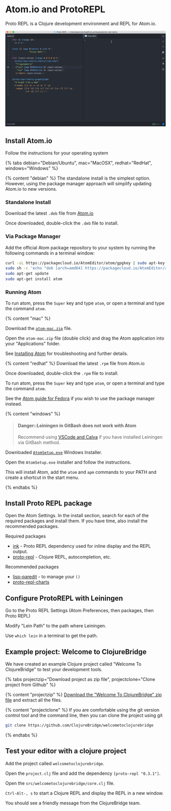 # Atom.io and ProtoREPL

Proto REPL is a Clojure development environment and REPL for Atom.io.

[![Atom and ProtoREPL](/images/atom-protorepl-demo.gif)](/images/atom-protorepl-demo.gif)


## Install Atom.io

Follow the instructions for your operating system

{% tabs debian="Debian/Ubuntu", mac="MacOSX", redhat="RedHat", windows="Windows" %}

{% content "debian" %}
The standalone install is the simplest option.  However, using the package manager approach will simplify updating Atom.io to new versions.

### Standalone Install
Download the latest `.deb` file from [Atom.io](https://atom.io)

Once downloaded, double-click the `.deb` file to install.


### Via Package Manager
Add the official Atom package repository to your system by running the following commands in a terminal window:

```bash
curl -sL https://packagecloud.io/AtomEditor/atom/gpgkey | sudo apt-key add -
sudo sh -c 'echo "deb [arch=amd64] https://packagecloud.io/AtomEditor/atom/any/ any main" > /etc/apt/sources.list.d/atom.list'
sudo apt-get update
sudo apt-get install atom
```

### Running Atom
To run atom, press the `Super` key and type `atom`, or open a terminal and type the command `atom`.


{% content "mac" %}

Download the [`atom-mac.zip`](https://github.com/atom/atom/releases/latest) file.

Open the `atom-mac.zip` file (double click) and drag the Atom application into your "Applications" folder.

See [Installing Atom](https://flight-manual.atom.io/getting-started/sections/installing-atom/#platform-mac) for troubleshooting and further details.

{% content "redhat" %}
Download the latest `.rpm` file from Atom.io

Once downloaded, double-click the `.rpm` file to install.

To run atom, press the `Super` key and type `atom`, or open a terminal and type the command `atom`.

See the [Atom guide for Fedora](https://flight-manual.atom.io/getting-started/sections/installing-atom/#red-hat-and-centos-yum-or-fedora-dnf) if you wish to use the package manager instead.


{% content "windows" %}

> #### Danger::Leiningen in GitBash does not work with Atom
> Recommend using [VSCode and Calva](vscode-calva.html) if you have installed Leiningen via GitBash method.

Downloaded [`AtomSetup.exe`](https://github.com/atom/atom/releases/latest) Windows Installer.

Open the `AtomSetup.exe` installer and follow the instructions.

This will install Atom, add the `atom` and `apm` commands to your PATH and create a shortcut in the start menu.

{% endtabs %}

## Install Proto REPL package

Open the Atom Settings.  In the install section, search for each of the required packages and install them.  If you have time, also install the recommended packages.

Required packages

* [ink](https://atom.io/packages/ink) - Proto REPL dependency used for inline display and the REPL output.
* [proto-repl](https://github.com/jasongilman/proto-repl) - Clojure REPL, autocompletion, etc.

Recommended packages

* [lisp-paredit](https://atom.io/packages/lisp-paredit) - to manage your `()`
* [proto-repl-charts](https://github.com/jasongilman/proto-repl-charts)

## Configure ProtoREPL with Leiningen

Go to the Proto REPL Settings (Atom Preferences, then packages, then Proto REPL)

Modify "Lein Path" to the path where Leiningen.

Use `which lein` in a terminal to get the path.


## Example project: Welcome to ClojureBridge

We have created an example Clojure project called "Welcome To ClojureBridge" to test your development tools.

{% tabs projectzip="Download project as zip file", projectclone="Clone project from Github" %}

{% content "projectzip" %}
[Download the "Welcome To ClojureBridge" zip file](https://github.com/ClojureBridgeLondon/welcometoclojurebridge/archive/master.zip) and extract all the files.


{% content "projectclone" %}
If you are comfortable using the git version control tool and the command line, then you can clone the project using git

```bash
git clone https://github.com/ClojureBridge/welcometoclojurebridge
```

{% endtabs %}

## Test your editor with a clojure project

Add the project called `welcometoclojurebridge`.

Open the `project.clj` file and add the dependency `[proto-repl "0.3.1"]`.

Open the `src/welcometoclojurebridge/core.clj` file.

`Ctrl-Alt-, s` to start a Clojure REPL and display the REPL in a new window.

You should see a friendly message from the ClojureBridge team.
